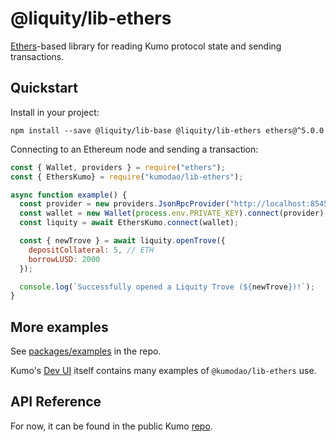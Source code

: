 # @liquity/lib-ethers

[Ethers](https://www.npmjs.com/package/ethers)-based library for reading Kumo protocol state and sending transactions.

## Quickstart

Install in your project:

```
npm install --save @liquity/lib-base @liquity/lib-ethers ethers@^5.0.0
```

Connecting to an Ethereum node and sending a transaction:

```javascript
const { Wallet, providers } = require("ethers");
const { EthersKumo} = require("kumodao/lib-ethers");

async function example() {
  const provider = new providers.JsonRpcProvider("http://localhost:8545");
  const wallet = new Wallet(process.env.PRIVATE_KEY).connect(provider);
  const liquity = await EthersKumo.connect(wallet);

  const { newTrove } = await liquity.openTrove({
    depositCollateral: 5, // ETH
    borrowLUSD: 2000
  });

  console.log(`Successfully opened a Liquity Trove (${newTrove})!`);
}
```

## More examples

See [packages/examples](https://github.com/kumodao/borrowprot/tree/master/packages/examples) in the repo.

Kumo's [Dev UI](https://github.com/kumodao/borrowprot/tree/master/packages/dev-frontend) itself contains many examples of `@kumodao/lib-ethers` use.

## API Reference

For now, it can be found in the public Kumo [repo](https://github.com/kumodao/borrowprot/blob/master/docs/sdk/lib-ethers.md).

